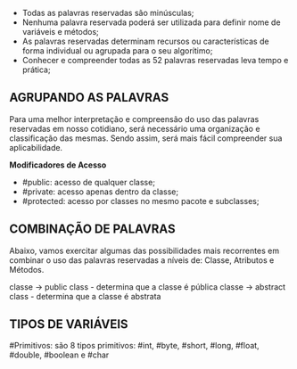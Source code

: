 - Todas as palavras reservadas são minúsculas;
- Nenhuma palavra reservada poderá ser utilizada para definir nome de variáveis e métodos;
- As palavras reservadas determinam recursos ou características de forma individual ou agrupada para o seu algorítimo;
- Conhecer e compreender todas as 52 palavras reservadas leva tempo e prática;

## AGRUPANDO AS PALAVRAS
Para uma melhor interpretação e compreensão do uso das palavras reservadas em nosso cotidiano, será necessário uma organização e classificação das mesmas. Sendo assim, será mais fácil compreender sua aplicabilidade. 

**Modificadores de Acesso**
- #public: acesso de qualquer classe;
- #private: acesso apenas dentro da classe;
- #protected: acesso por classes no mesmo pacote e subclasses;

## COMBINAÇÃO DE PALAVRAS
Abaixo, vamos exercitar algumas das possibilidades mais recorrentes em combinar o uso das palavras reservadas a níveis de: Classe, Atributos e Métodos.

classe -> public class - determina que a classe é pública
classe -> abstract class - determina que a classe é abstrata

## TIPOS DE VARIÁVEIS
#Primitivos: são 8 tipos primitivos: 
#int, #byte, #short, #long, #float, #double, #boolean e #char